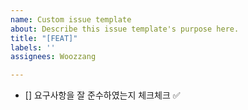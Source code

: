 ```yaml
---
name: Custom issue template
about: Describe this issue template's purpose here.
title: "[FEAT]"
labels: ''
assignees: Woozzang

---
```


- [] 요구사항을 잘 준수하였는지 체크체크 ✅
